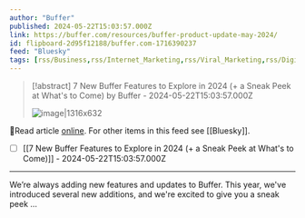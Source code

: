 ```yaml
---
author: "Buffer"
published: 2024-05-22T15:03:57.000Z
link: https://buffer.com/resources/buffer-product-update-may-2024/
id: flipboard-2d95f12188/buffer.com-1716390237
feed: "Bluesky"
tags: [rss/Business,rss/Internet_Marketing,rss/Viral_Marketing,rss/Digital_Marketing,rss/Bluesky]
---
```

> [!abstract] 7 New Buffer Features to Explore in 2024 (+ a Sneak Peek at What's to Come) by Buffer - 2024-05-22T15:03:57.000Z
>
> ![image|1316x632](https://ic-cdn.flipboard.com/buffer.com/7295abec9d6cdb75b6d8e351974c1b331cafe126/_xlarge.png)

🔗Read article [online](https://buffer.com/resources/buffer-product-update-may-2024/). For other items in this feed see [[Bluesky]].

- [ ] [[7 New Buffer Features to Explore in 2024 (+ a Sneak Peek at What's to Come)]] - 2024-05-22T15:03:57.000Z
- - -
We’re always adding new features and updates to Buffer. This year, we've introduced several new additions, and we're excited to give you a sneak peek …

